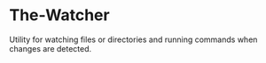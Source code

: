 # The-Watcher
Utility for watching files or directories and running commands when changes are detected.

